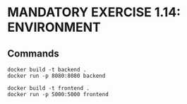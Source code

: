 # MANDATORY EXERCISE 1.14: ENVIRONMENT
## Commands
```shell
docker build -t backend .
docker run -p 8080:8080 backend

docker build -t frontend .
docker run -p 5000:5000 frontend
```
